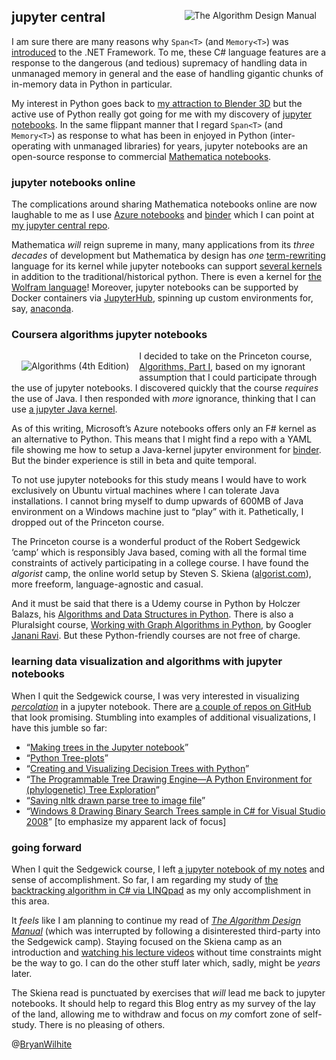 <!-- cSpell:disable -->
<a href="https://www.amazon.com/Algorithm-Design-Manual-Steven-Skiena/dp/1848000693?SubscriptionId=1SW6D7X6ZXXR92KVX0G2&tag=thekintespacec00&linkCode=xm2&camp=2025&creative=165953&creativeASIN=1848000693" target="_blank"><img alt="The Algorithm Design Manual" src="https://images-na.ssl-images-amazon.com/images/I/515GcxK1FFL.jpg" style="float:right;margin:16px;" /></a>
<!-- cSpell:enable -->

## jupyter central

I am sure there are many reasons why `Span<T>` (and `Memory<T>`) was [introduced](https://channel9.msdn.com/Events/Connect/2017/T125) to the .NET Framework. To me, these C# language features are a response to the dangerous (and tedious) supremacy of handling data in unmanaged memory in general and the ease of handling gigantic chunks of in-memory data in Python in particular.

My interest in Python goes back to [my attraction to Blender 3D](https://www.blender.org/features/scripting/) but the active use of Python really got going for me with my discovery of [jupyter notebooks](http://jupyter.org/try). In the same flippant manner that I regard `Span<T>` (and `Memory<T>`) as response to what has been in enjoyed in Python (inter-operating with unmanaged libraries) for years, jupyter notebooks are an open-source response to commercial [Mathematica notebooks](http://www.wolfram.com/technologies/nb/).

### jupyter notebooks online

The complications around sharing Mathematica notebooks online are now laughable to me as I use [Azure notebooks](https://notebooks.azure.com/rasx) and [binder](https://mybinder.org/) which I can point at [my jupyter central repo](https://github.com/BryanWilhite/jupyter-central).

Mathematica _will_ reign supreme in many, many applications from its _three decades_ of development but Mathematica by design has _one_ [term-rewriting](https://en.wikipedia.org/wiki/Rewriting) language for its kernel while jupyter notebooks can support [several kernels](https://github.com/jupyter/jupyter/wiki/Jupyter-kernels) in addition to the traditional/historical python. There is even a kernel for [the Wolfram language](https://github.com/mmatera/iwolfram)! Moreover, jupyter notebooks can be supported by Docker containers via [JupyterHub](https://jupyterhub.readthedocs.io/en/latest/), spinning up custom environments for, say, [anaconda](https://medium.com/@ybarraud/setting-up-jupyterhub-with-sudospawner-and-anaconda-844628c0dbee).

### Coursera algorithms jupyter notebooks

<!-- cSpell:disable -->
<a href="https://www.amazon.com/Algorithms-4th-Robert-Sedgewick/dp/032157351X?SubscriptionId=1SW6D7X6ZXXR92KVX0G2&tag=thekintespacec00&linkCode=xm2&camp=2025&creative=165953&creativeASIN=032157351X" target="_blank"><img alt="Algorithms (4th Edition)" src="https://images-na.ssl-images-amazon.com/images/I/41%2BpJNrGujL.jpg" style="float:left;margin:16px;" /></a>
<!-- cSpell:enable -->

I decided to take on the Princeton course, [Algorithms, Part I](https://www.coursera.org/learn/algorithms-part1/), based on my ignorant assumption that I could participate through the use of jupyter notebooks. I discovered quickly that the course _requires_ the use of Java. I then responded with _more_ ignorance, thinking that I can use [a jupyter Java kernel](https://github.com/SpencerPark/IJava).

As of this writing, Microsoft’s Azure notebooks offers only an F# kernel as an alternative to Python. This means that I might find a repo with a YAML file showing me how to setup a Java-kernel jupyter environment for [binder](https://mybinder.org/). But the binder experience is still in beta and quite temporal.

To not use jupyter notebooks for this study means I would have to work exclusively on Ubuntu virtual machines where I can tolerate Java installations. I cannot bring myself to dump upwards of 600MB of Java environment on a Windows machine just to “play” with it. Pathetically, I dropped out of the Princeton course.

The Princeton course is a wonderful product of the Robert Sedgewick ‘camp’ which is responsibly Java based, coming with all the formal time constraints of actively participating in a college course. I have found the _algorist_ camp, the online world setup by Steven S. Skiena ([algorist.com](http://algorist.com/)), more freeform, language-agnostic and casual.

And it must be said that there is a Udemy course in Python by Holczer Balazs, his [Algorithms and Data Structures in Python](https://www.udemy.com/algorithms-and-data-structures-in-python/). There is also a Pluralsight course, [Working with Graph Algorithms in Python](https://www.pluralsight.com/courses/graph-algorithms-python?aid=7010a000001x3JXAAY&promo=&oid=&utm_source=non_branded&utm_medium=digital_paid_search_bing&utm_campaign=Bing_US_Dynamic&utm_content=&s_kwcid=AL!5668!10!77446913240513!dat-2329246664020045:loc-190&ef_id=WbqObwAABGZYzA5z:20181021084406:s), by Googler [Janani Ravi](https://www.linkedin.com/in/jananiravi). But these Python-friendly courses are not free of charge.

### learning data visualization and algorithms with jupyter notebooks

When I quit the Sedgewick course, I was very interested in visualizing [_percolation_](https://introcs.cs.princeton.edu/java/assignments/percolation.html) in a jupyter notebook. There are [a couple of repos on GitHub](https://github.com/topics/monte-carlo-simulation?l=jupyter+notebook) that look promising. Stumbling into examples of additional visualizations, I have this jumble so far:

* “[Making trees in the Jupyter notebook](http://chuckpr.github.io/blog/trees2.html)”
* “[Python Tree-plots](https://plot.ly/python/tree-plots/)”
* “[Creating and Visualizing Decision Trees with Python](https://medium.com/@rnbrown/creating-and-visualizing-decision-trees-with-python-f8e8fa394176)”
* “[The Programmable Tree Drawing Engine—A Python Environment for (phylogenetic) Tree Exploration](http://etetoolkit.org/docs/2.3/tutorial/tutorial_drawing.html)”
* “[Saving nltk drawn parse tree to image file](https://stackoverflow.com/questions/23429117/saving-nltk-drawn-parse-tree-to-image-file/24748479#24748479)”
* “[Windows 8 Drawing Binary Search Trees sample in C# for Visual Studio 2008](https://code.msdn.microsoft.com/windowsapps/Drawing-Binary-Search-Trees-4c49410f)” [to emphasize my apparent lack of focus]

### going forward

When I quit the Sedgewick course, I left [a jupyter notebook of my notes](https://notebooks.azure.com/rasx/libraries/coursera-algorithms-part-1) and sense of accomplishment. So far, I am regarding my study of [the backtracking algorithm in C# via LINQpad](https://github.com/BryanWilhite/LinqPad/blob/e472f15f572f35a4557f47c769e684eddccd8d4a/Queries/funkyKB/Interview%20-%20powered%20by%20HackerRank%20-%20consecutive%20sums.linq) as my only accomplishment in this area.

It _feels_ like I am planning to continue my read of [_The Algorithm Design Manual_](https://www.amazon.com/Algorithm-Design-Manual-Steven-Skiena/dp/1848000693?SubscriptionId=1SW6D7X6ZXXR92KVX0G2&tag=thekintespacec00&linkCode=xm2&camp=2025&creative=165953&creativeASIN=1848000693) (which was interrupted by following a disinterested third-party into the Sedgewick camp). Staying focused on the Skiena camp as an introduction and [watching his lecture videos](https://www.youtube.com/watch?v=ZFjhkohHdAA&list=PLOtl7M3yp-DV69F32zdK7YJcNXpTunF2b) without time constraints might be the way to go. I can do the other stuff later which, sadly, might be _years_ later.

The Skiena read is punctuated by exercises that _will_ lead me back to jupyter notebooks. It should help to regard this Blog entry as my survey of the lay of the land, allowing me to withdraw and focus on _my_ comfort zone of self-study. There is no pleasing of others.

@[BryanWilhite](https://twitter.com/BryanWilhite)